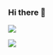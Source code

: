 ### Hi there 👋

<!--
**ngminhhoang1412/ngminhhoang1412** is a ✨ _special_ ✨ repository because its `README.md` (this file) appears on your GitHub profile.

Here are some ideas to get you started:

- 🔭 I’m currently working on ...
- 🌱 I’m currently learning ...
- 👯 I’m looking to collaborate on ...
- 🤔 I’m looking for help with ...
- 💬 Ask me about ...
- 📫 How to reach me: ...
- 😄 Pronouns: ...
- ⚡ Fun fact: ...
-->

![](https://visitor-badge.glitch.me/badge?page_id=ngminhhoang1412)
<p align="left"> <img src="https://github-readme-stats.vercel.app/api?username=ngminhhoang1412&show_icons=true&theme=dark" />
